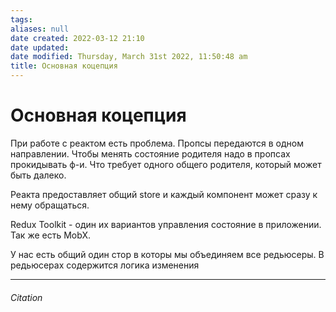 ```yaml
---
tags: 
aliases: null
date created: 2022-03-12 21:10
date updated:
date modified: Thursday, March 31st 2022, 11:50:48 am
title: Основная коцепция
---
```


# Основная коцепция

При работе с реактом есть проблема. Пропсы передаются в одном направлении. Чтобы менять состояние родителя надо в пропсах прокидывать ф-и. Что требует одного общего родителя, который может быть далеко.

Реакта предоставляет общий store и каждый компонент может сразу к нему обращаться.

Redux Toolkit - один их вариантов управления состояние в приложении. Так же есть MobX.

У нас есть общий  один стор в которы мы объединяем все редьюсеры. В редьюсерах содержится логика изменения

---

###### Citation
